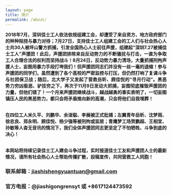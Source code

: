 ```yaml
---
layout: page
title: 简介
permalink: /about/
---
```

<p style="text-align:justify; text-justify:inter-ideograph;">
<strong>2018年7月，深圳佳士工人依法依规组建工会，却遭受了来自资方、地方政府部门的种种阻挠与暴力对待；7月27日，支持佳士工人组建工会的工人们与社会热心人士共30人被坪山警方抓捕，引发全国热心人士前往声援，组建起“深圳7.27被捕佳士工人”声援团！此后，声援团排除来自反动势力的不断骚扰与打击，一直为争取工人合理合法的权利而坚持战斗！8月24日，反动势力暴力清场，大量抓捕刑拘声援人士，妄图用暴力手段打垮我们！但声援团同志们并没有一丝一毫的退缩！参与声援团的同学们，虽然遭到了各个高校的严密监控与打压，但仍然打响了复课斗争与社团保卫战；随后，北大学子又发起了营救岳昕、顾佳悦的“寻月行动”。黑恶势力穷凶极恶、驴技穷之下，再次于11月9日发动大抓捕，妄图彻底摧毁声援团的力量，但他们错了！一个月来声援团继续战斗，越战越勇的事实表明了，一切妄图镇压人民的黑恶势力，都只会将矛盾推向新的高潮，只会将他们自我埋葬！</strong><br><br>

<strong>在四位工人米久平、刘鹏华、余浚聪、李展被正式批捕；左翼青年岳昕、沈梦雨、徐忠良、郑永明、顾佳悦、杨少强等被刑拘或监居；青鹰梦工场贺鹏超、王相宜、孙敏等人杳无音讯的情况下，我们全体声援团同志更坚定了不怕牺牲、斗争到底的决心！</strong><br><br>

<strong>本网站将持续记录佳士工人建会斗争过程，实时报道佳士工友和声援团人士的最新情况，请所有社会热心人士帮助传播扩散，投稿宣传，共同营救工人同胞！</strong>
</p>

### 联系邮箱：[jiashishengyuantuan@gmail.com](mailto:jiashishengyuantuan@gmail.com)
### 官方电报：@jiashigongrensyt 或 +8617124473592

